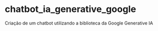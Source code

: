 # chatbot_ia_generative_google
Criação de um chatbot utilizando a biblioteca da Google Generative IA
